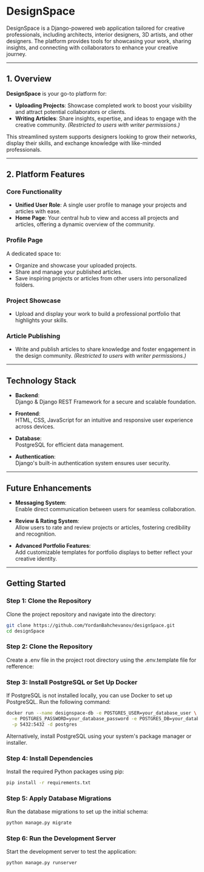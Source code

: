 # DesignSpace

 DesignSpace is a Django-powered web application tailored for creative professionals, including architects, interior designers, 3D artists, and other designers. The platform provides tools for showcasing your work, sharing insights, and connecting with collaborators to enhance your creative journey.

---

## 1. Overview

**DesignSpace** is your go-to platform for:

- **Uploading Projects**: Showcase completed work to boost your visibility and attract potential collaborators or clients.
- **Writing Articles**: Share insights, expertise, and ideas to engage with the creative community. *(Restricted to users with writer permissions.)*

This streamlined system supports designers looking to grow their networks, display their skills, and exchange knowledge with like-minded professionals.

---

## 2. Platform Features

### Core Functionality

- **Unified User Role**: A single user profile to manage your projects and articles with ease.
- **Home Page**: Your central hub to view and access all projects and articles, offering a dynamic overview of the community.

### Profile Page

A dedicated space to:
- Organize and showcase your uploaded projects.
- Share and manage your published articles.
- Save inspiring projects or articles from other users into personalized folders.

### Project Showcase

- Upload and display your work to build a professional portfolio that highlights your skills.

### Article Publishing

- Write and publish articles to share knowledge and foster engagement in the design community. *(Restricted to users with writer permissions.)*

---

## Technology Stack

- **Backend**:  
  Django & Django REST Framework for a secure and scalable foundation.

- **Frontend**:  
  HTML, CSS, JavaScript for an intuitive and responsive user experience across devices.

- **Database**:  
  PostgreSQL for efficient data management.

- **Authentication**:  
  Django's built-in authentication system ensures user security.

---

## Future Enhancements

- **Messaging System**:  
  Enable direct communication between users for seamless collaboration.

- **Review & Rating System**:  
  Allow users to rate and review projects or articles, fostering credibility and recognition.

- **Advanced Portfolio Features**:  
  Add customizable templates for portfolio displays to better reflect your creative identity.

---

## Getting Started

### Step 1: Clone the Repository
Clone the project repository and navigate into the directory:

```bash
git clone https://github.com/YordanBahchevanov/designSpace.git
cd designSpace
```
### Step 2: Clone the Repository
Create a .env file in the project root directory using the .env.template file for refference:

### Step 3: Install PostgreSQL or Set Up Docker
If PostgreSQL is not installed locally, you can use Docker to set up PostgreSQL. Run the following command:

```bash
docker run --name designspace-db -e POSTGRES_USER=your_database_user \
  -e POSTGRES_PASSWORD=your_database_password -e POSTGRES_DB=your_database_name \
  -p 5432:5432 -d postgres
```
Alternatively, install PostgreSQL using your system's package manager or installer.

### Step 4: Install Dependencies
Install the required Python packages using pip:

```bash
pip install -r requirements.txt
```
### Step 5: Apply Database Migrations
Run the database migrations to set up the initial schema:

```bash
python manage.py migrate
```
### Step 6: Run the Development Server
Start the development server to test the application:

```bash
python manage.py runserver
```








